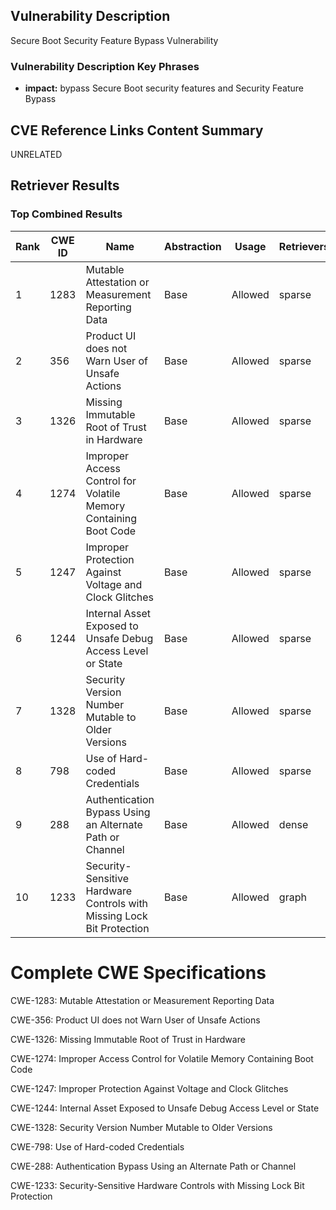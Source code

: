 ## Vulnerability Description
Secure Boot Security Feature Bypass Vulnerability

### Vulnerability Description Key Phrases
- **impact:** bypass Secure Boot security features and Security Feature Bypass

## CVE Reference Links Content Summary
UNRELATED

## Retriever Results

### Top Combined Results

| Rank | CWE ID | Name | Abstraction | Usage  | Retrievers | Individual Scores |
|------|--------|------|-------------|-------|------------|-------------------|
| 1 | 1283 | Mutable Attestation or Measurement Reporting Data | Base | Allowed | sparse | 0.014 |
| 2 | 356 | Product UI does not Warn User of Unsafe Actions | Base | Allowed | sparse | 0.013 |
| 3 | 1326 | Missing Immutable Root of Trust in Hardware | Base | Allowed | sparse | 0.013 |
| 4 | 1274 | Improper Access Control for Volatile Memory Containing Boot Code | Base | Allowed | sparse | 0.012 |
| 5 | 1247 | Improper Protection Against Voltage and Clock Glitches | Base | Allowed | sparse | 0.012 |
| 6 | 1244 | Internal Asset Exposed to Unsafe Debug Access Level or State | Base | Allowed | sparse | 0.011 |
| 7 | 1328 | Security Version Number Mutable to Older Versions | Base | Allowed | sparse | 0.010 |
| 8 | 798 | Use of Hard-coded Credentials | Base | Allowed | sparse | 0.010 |
| 9 | 288 | Authentication Bypass Using an Alternate Path or Channel | Base | Allowed | dense | 0.518 |
| 10 | 1233 | Security-Sensitive Hardware Controls with Missing Lock Bit Protection | Base | Allowed | graph | 0.002 |



# Complete CWE Specifications

CWE-1283: Mutable Attestation or Measurement Reporting Data

CWE-356: Product UI does not Warn User of Unsafe Actions

CWE-1326: Missing Immutable Root of Trust in Hardware

CWE-1274: Improper Access Control for Volatile Memory Containing Boot Code

CWE-1247: Improper Protection Against Voltage and Clock Glitches

CWE-1244: Internal Asset Exposed to Unsafe Debug Access Level or State

CWE-1328: Security Version Number Mutable to Older Versions

CWE-798: Use of Hard-coded Credentials

CWE-288: Authentication Bypass Using an Alternate Path or Channel

CWE-1233: Security-Sensitive Hardware Controls with Missing Lock Bit Protection